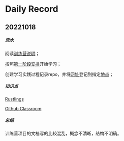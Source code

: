 # Daily Record

## 20221018

##### 流水

阅读[训练营说明](https://github.com/LearningOS/rust-based-os-comp2022)；

按照[第一阶段安排](https://github.com/LearningOS/rust-based-os-comp2022/blob/main/scheduling.md)开始学习；

创建学习实践过程记录repo，并将[网址](https://github.com/iKeepo/rCore_research)登记到指定[地点](https://github.com/LearningOS/rust-based-os-comp2022/issues/1)；

##### 知识点

[Rustlings](20221018/Understand_Rustling_in_Rust.md)

[Github Classroom](20221018/Understand_Github_Classroom.md)

##### 总结

训练营项目的文档写的比较混乱，概念不清晰，结构不明确。
